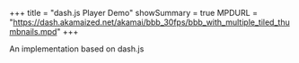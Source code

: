 +++
title       = "dash.js Player Demo"
showSummary = true
MPDURL      = "https://dash.akamaized.net/akamai/bbb_30fps/bbb_with_multiple_tiled_thumbnails.mpd"
+++

An implementation based on dash.js

<!--more-->
